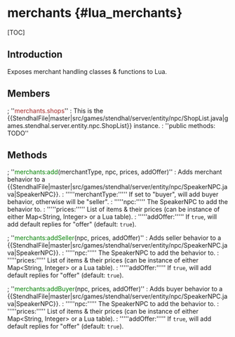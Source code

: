 
merchants {#lua_merchants}
=========

[TOC]

## Introduction

Exposes merchant handling classes & functions to Lua.

## Members

; ''<span style="color:brown;">merchants.shops</span>''
: This is the {{StendhalFile|master|src/games/stendhal/server/entity/npc/ShopList.java|games.stendhal.server.entity.npc.ShopList}} instance.
: ''public methods: TODO''

## Methods

; ''<span style="color:green;">merchants:add</span>(merchantType, npc, prices, addOffer)''
: Adds merchant behavior to a {{StendhalFile|master|src/games/stendhal/server/entity/npc/SpeakerNPC.java|SpeakerNPC}}.
: '''''merchantType:''''' If set to "buyer", will add buyer behavior, otherwise will be "seller".
: '''''npc:''''' The SpeakerNPC to add the behavior to.
: '''''prices:''''' List of items & their prices (can be instance of either Map<String, Integer> or a Lua table).
: '''''addOffer:''''' If <code>true</code>, will add default replies for "offer" (default: <code>true</code>).

; ''<span style="color:green;">merchants:addSeller</span>(npc, prices, addOffer)''
: Adds seller behavior to a {{StendhalFile|master|src/games/stendhal/server/entity/npc/SpeakerNPC.java|SpeakerNPC}}.
: '''''npc:''''' The SpeakerNPC to add the behavior to.
: '''''prices:''''' List of items & their prices (can be instance of either Map<String, Integer> or a Lua table).
: '''''addOffer:''''' If <code>true</code>, will add default replies for "offer" (default: <code>true</code>).

; ''<span style="color:green;">merchants:addBuyer</span>(npc, prices, addOffer)''
: Adds buyer behavior to a {{StendhalFile|master|src/games/stendhal/server/entity/npc/SpeakerNPC.java|SpeakerNPC}}.
: '''''npc:''''' The SpeakerNPC to add the behavior to.
: '''''prices:''''' List of items & their prices (can be instance of either Map<String, Integer> or a Lua table).
: '''''addOffer:''''' If <code>true</code>, will add default replies for "offer" (default: <code>true</code>).
